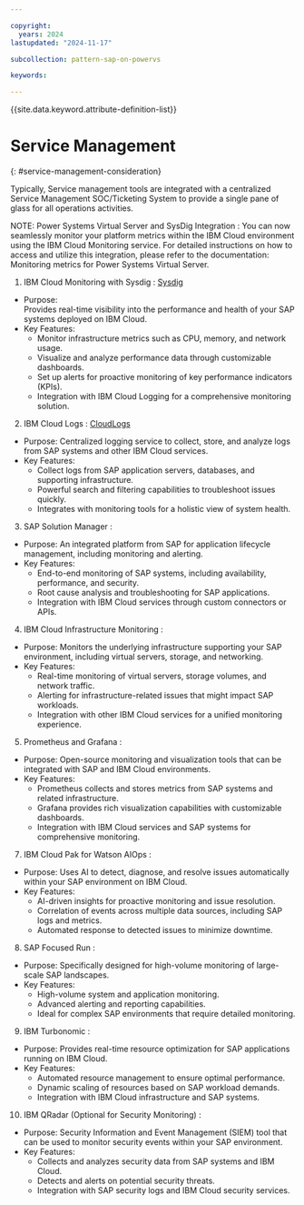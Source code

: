 ```yaml
---

copyright:
  years: 2024
lastupdated: "2024-11-17"

subcollection: pattern-sap-on-powervs

keywords:

---
```


{{site.data.keyword.attribute-definition-list}}

# Service Management
{: #service-management-consideration}

Typically, Service management tools are integrated with a centralized Service Management SOC/Ticketing System to provide a single pane of glass for all operations activities.  

NOTE: Power Systems Virtual Server and SysDig Integration : You can now seamlessly monitor your platform metrics within the IBM Cloud environment using the IBM Cloud Monitoring service. For detailed instructions on how to access and utilize this integration, please refer to the documentation: Monitoring metrics for Power Systems Virtual Server. 

1. IBM Cloud Monitoring with Sysdig :
[Sysdig](https://cloud.ibm.com/observability/catalog/ibm-cloud-monitoring?catalog_query=aHR0cHM6Ly9jbG91ZC5pYm0uY29tL2NhdGFsb2c%2Fc2VhcmNoPW1vbml0b3Jpbmcjc2VhcmNoX3Jlc3VsdHM%3D)
* Purpose:   
     Provides real-time visibility into the performance and health of your SAP systems deployed on IBM Cloud.
* Key Features:
   - Monitor infrastructure metrics such as CPU, memory, and network usage.
   - Visualize and analyze performance data through customizable dashboards.
   - Set up alerts for proactive monitoring of key performance indicators (KPIs).
   - Integration with IBM Cloud Logging for a comprehensive monitoring solution.

2. IBM Cloud Logs : [CloudLogs](https://cloud.ibm.com/docs/cloud-logs?topic=cloud-logs-getting-started)

* Purpose: 
     Centralized logging service to collect, store, and analyze logs from SAP systems and other IBM Cloud services.
* Key Features:
   - Collect logs from SAP application servers, databases, and supporting infrastructure.
   - Powerful search and filtering capabilities to troubleshoot issues quickly.
   - Integrates with monitoring tools for a holistic view of system health.

3. SAP Solution Manager :

* Purpose: 
    An integrated platform from SAP for application lifecycle management, including monitoring and alerting.
* Key Features:
   - End-to-end monitoring of SAP systems, including availability, performance, and security.
   - Root cause analysis and troubleshooting for SAP applications.
   - Integration with IBM Cloud services through custom connectors or APIs.

4. IBM Cloud Infrastructure Monitoring :

* Purpose: 
    Monitors the underlying infrastructure supporting your SAP environment, including virtual servers, storage, and networking.
* Key Features:
   - Real-time monitoring of virtual servers, storage volumes, and network traffic.
   - Alerting for infrastructure-related issues that might impact SAP workloads.
   - Integration with other IBM Cloud services for a unified monitoring experience.

5. Prometheus and Grafana : 
* Purpose: 
    Open-source monitoring and visualization tools that can be integrated with SAP and IBM Cloud environments.
* Key Features:
   - Prometheus collects and stores metrics from SAP systems and related infrastructure.
   - Grafana provides rich visualization capabilities with customizable dashboards.
   - Integration with IBM Cloud services and SAP systems for comprehensive monitoring.

7. IBM Cloud Pak for Watson AIOps :

* Purpose: 
    Uses AI to detect, diagnose, and resolve issues automatically within your SAP environment on IBM Cloud.
* Key Features:
   - AI-driven insights for proactive monitoring and issue resolution.
   - Correlation of events across multiple data sources, including SAP logs and metrics.
   - Automated response to detected issues to minimize downtime.

8. SAP Focused Run :

* Purpose: 
    Specifically designed for high-volume monitoring of large-scale SAP landscapes.
* Key Features:
   - High-volume system and application monitoring.
   - Advanced alerting and reporting capabilities.
   - Ideal for complex SAP environments that require detailed monitoring.

9. IBM Turbonomic :

* Purpose: 
    Provides real-time resource optimization for SAP applications running on IBM Cloud.
* Key Features:
   - Automated resource management to ensure optimal performance.
   - Dynamic scaling of resources based on SAP workload demands.
   - Integration with IBM Cloud infrastructure and SAP systems.

10. IBM QRadar (Optional for Security Monitoring) :

* Purpose: 
    Security Information and Event Management (SIEM) tool that can be used to monitor security events within your SAP environment.
* Key Features:
   - Collects and analyzes security data from SAP systems and IBM Cloud.
   - Detects and alerts on potential security threats.
   - Integration with SAP security logs and IBM Cloud security services.
